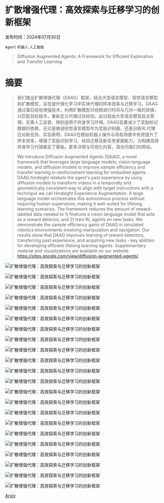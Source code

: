 # 扩散增强代理：高效探索与迁移学习的创新框架

发布时间：2024年07月30日

`Agent` `机器人` `人工智能`

> Diffusion Augmented Agents: A Framework for Efficient Exploration and Transfer Learning

# 摘要

> 我们推出扩散增强代理（DAAG）框架，结合大型语言模型、视觉语言模型和扩散模型，旨在提升强化学习中实体代理的样本效率与迁移学习。DAAG通过事后经验增强技术，利用扩散模型对视频进行时间与几何一致的转换，以匹配目标指令，重新定义代理过往经验。此过程由大型语言模型自主管理，无需人工监督，特别适用于终身学习环境。DAAG显著减少了奖励标记数据的依赖，无论是微调视觉语言模型作为奖励识别器，还是训练RL代理应对新任务。实验表明，DAAG在模拟机器人操作与导航场景中有效提升了样本效率，增强了奖励识别学习、经验迁移及新任务掌握能力，为构建高效终身学习代理奠定了基础。更多详情与可视化内容，请访问我们的网站。

> We introduce Diffusion Augmented Agents (DAAG), a novel framework that leverages large language models, vision language models, and diffusion models to improve sample efficiency and transfer learning in reinforcement learning for embodied agents. DAAG hindsight relabels the agent's past experience by using diffusion models to transform videos in a temporally and geometrically consistent way to align with target instructions with a technique we call Hindsight Experience Augmentation. A large language model orchestrates this autonomous process without requiring human supervision, making it well-suited for lifelong learning scenarios. The framework reduces the amount of reward-labeled data needed to 1) finetune a vision language model that acts as a reward detector, and 2) train RL agents on new tasks. We demonstrate the sample efficiency gains of DAAG in simulated robotics environments involving manipulation and navigation. Our results show that DAAG improves learning of reward detectors, transferring past experience, and acquiring new tasks - key abilities for developing efficient lifelong learning agents. Supplementary material and visualizations are available on our website https://sites.google.com/view/diffusion-augmented-agents/

![扩散增强代理：高效探索与迁移学习的创新框架](../../../paper_images/2407.20798/fig1_new_3.png)

![扩散增强代理：高效探索与迁移学习的创新框架](../../../paper_images/2407.20798/daag_hea_pipeline_3.png)

![扩散增强代理：高效探索与迁移学习的创新框架](../../../paper_images/2407.20798/two_tasks.png)

![扩散增强代理：高效探索与迁移学习的创新框架](../../../paper_images/2407.20798/diffusion_pipeline_2.png)

![扩散增强代理：高效探索与迁移学习的创新框架](../../../paper_images/2407.20798/rosie_vs_ours_3.png)

![扩散增强代理：高效探索与迁移学习的创新框架](../../../paper_images/2407.20798/diff_examples.png)

![扩散增强代理：高效探索与迁移学习的创新框架](../../../paper_images/2407.20798/finetune_err_1.png)

![扩散增强代理：高效探索与迁移学习的创新框架](../../../paper_images/2407.20798/finetune_err_2.png)

![扩散增强代理：高效探索与迁移学习的创新框架](../../../paper_images/2407.20798/finetune_err_3.png)

![扩散增强代理：高效探索与迁移学习的创新框架](../../../paper_images/2407.20798/explore_rgb.png)

![扩散增强代理：高效探索与迁移学习的创新框架](../../../paper_images/2407.20798/explore_room.png)

![扩散增强代理：高效探索与迁移学习的创新框架](../../../paper_images/2407.20798/extract_rgb.png)

![扩散增强代理：高效探索与迁移学习的创新框架](../../../paper_images/2407.20798/extract_room.png)

![扩散增强代理：高效探索与迁移学习的创新框架](../../../paper_images/2407.20798/augmented_rooms.png)

![扩散增强代理：高效探索与迁移学习的创新框架](../../../paper_images/2407.20798/room_aug.png)

![扩散增强代理：高效探索与迁移学习的创新框架](../../../paper_images/2407.20798/clip_before.png)

![扩散增强代理：高效探索与迁移学习的创新框架](../../../paper_images/2407.20798/clip_after.png)

![扩散增强代理：高效探索与迁移学习的创新框架](../../../paper_images/2407.20798/forward_backward.png)

![扩散增强代理：高效探索与迁移学习的创新框架](../../../paper_images/2407.20798/rgb_pure_random.png)

![扩散增强代理：高效探索与迁移学习的创新框架](../../../paper_images/2407.20798/aug_techniques.png)

![扩散增强代理：高效探索与迁移学习的创新框架](../../../paper_images/2407.20798/prompt_1.png)

![扩散增强代理：高效探索与迁移学习的创新框架](../../../paper_images/2407.20798/prompt_2.png)

[Arxiv](https://arxiv.org/abs/2407.20798)